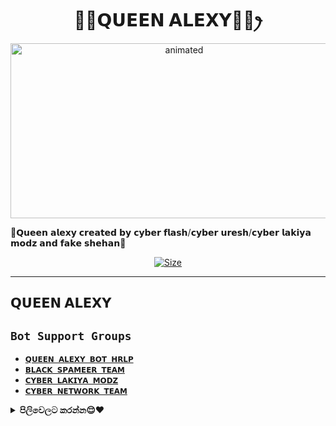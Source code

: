 

<h1 align="center">🌹🌹𝗤𝗨𝗘𝗘𝗡 𝗔𝗟𝗘𝗫𝗬🌹🌹ꫂ<br></h1>
<p align="center">
<img src="https://media.tenor.com/images/e15cb1453a09e25bab41116d930329bf/tenor.gif" alt="animated" width="540" height="280" />
</p>

🦄𝗤𝘂𝗲𝗲𝗻 𝗮𝗹𝗲𝘅𝘆 𝗰𝗿𝗲𝗮𝘁𝗲𝗱 𝗯𝘆 𝗰𝘆𝗯𝗲𝗿 𝗳𝗹𝗮𝘀𝗵/𝗰𝘆𝗯𝗲𝗿 𝘂𝗿𝗲𝘀𝗵/𝗰𝘆𝗯𝗲𝗿 𝗹𝗮𝗸𝗶𝘆𝗮 𝗺𝗼𝗱𝘇 𝗮𝗻𝗱 𝗳𝗮𝗸𝗲 𝘀𝗵𝗲𝗵𝗮𝗻🦄

<p align="center">
<a href="https://youtu.be/WiIqCdiDjFo"><img title="Size" src="https://img.shields.io/badge/Tutorial-Video-green"></a>
</p>

---------------------------
𝗤𝗨𝗘𝗘𝗡 𝗔𝗟𝗘𝗫𝗬
----------------------------

## ```Bot Support Groups```

- [`𝗤𝗨𝗘𝗘𝗡 𝗔𝗟𝗘𝗫𝗬 𝗕𝗢𝗧 𝗛𝗥𝗟𝗣`](https://chat.whatsapp.com/HYj9wu5Jrv6CROxyeQbHoS)
- [`𝗕𝗟𝗔𝗖𝗞 𝗦𝗣𝗔𝗠𝗘𝗘𝗥 𝗧𝗘𝗔𝗠`](https://chat.whatsapp.com/LS1Xx3fSqg7FpSYSjKWhL5)
- [`𝗖𝗬𝗕𝗘𝗥 𝗟𝗔𝗞𝗜𝗬𝗔 𝗠𝗢𝗗𝗭`](https://chat.whatsapp.com/EcycNbJFCVT5ZsG9xIGkqd)
- [`𝗖𝗬𝗕𝗘𝗥 𝗡𝗘𝗧𝗪𝗢𝗥𝗞 𝗧𝗘𝗔𝗠`](https://chat.whatsapp.com/EcycNbJFCVT5ZsG9xIGkqd)

<!-- Start via Heroku -->
<b><details><summary>පිලිවෙලට කරන්න😌❤️</summary></b>

* QR ස්කැන් කරන්න[මෙක ඔබපන්😹💔](https://replit.com/@nexusNw/M-D-SCANNER-V2?v=1?outputonly=1&lite=1#index.js)
* ෆොක් කරන්න [මෙක ඔබපන්😹💔](https://github.com/nexusNw/Gojo-Satoru/fork)
* හෙරොකු ඩිවලොප් කරන්න [මෙක ඔබපන්](https://heroku.com/deploy)
* Wait 5-10 Min To Deploy 
* After Deploying On The Worker And Check The Logs

</details>


